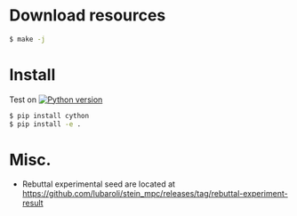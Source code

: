 
# Download resources

```sh
$ make -j
```

# Install

Test on [![Python version](https://img.shields.io/badge/python-3.6%20-blue.svg)](https://cs.tinyiu.com/sbp-env)

```sh
$ pip install cython
$ pip install -e .
```


# Misc.

- Rebuttal experimental seed are located at https://github.com/lubaroli/stein_mpc/releases/tag/rebuttal-experiment-result
